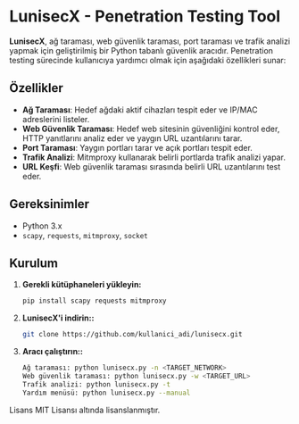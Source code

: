 # LunisecX - Penetration Testing Tool

**LunisecX**, ağ taraması, web güvenlik taraması, port taraması ve trafik analizi yapmak için geliştirilmiş bir Python tabanlı güvenlik aracıdır. Penetration testing sürecinde kullanıcıya yardımcı olmak için aşağıdaki özellikleri sunar:

## Özellikler

- **Ağ Taraması**: Hedef ağdaki aktif cihazları tespit eder ve IP/MAC adreslerini listeler.
- **Web Güvenlik Taraması**: Hedef web sitesinin güvenliğini kontrol eder, HTTP yanıtlarını analiz eder ve yaygın URL uzantılarını tarar.
- **Port Taraması**: Yaygın portları tarar ve açık portları tespit eder.
- **Trafik Analizi**: Mitmproxy kullanarak belirli portlarda trafik analizi yapar.
- **URL Keşfi**: Web güvenlik taraması sırasında belirli URL uzantılarını test eder.

## Gereksinimler

- Python 3.x
- `scapy`, `requests`, `mitmproxy`, `socket`

## Kurulum

1. **Gerekli kütüphaneleri yükleyin:**
   ```bash
   pip install scapy requests mitmproxy

2. **LunisecX'i indirin::**
   ```bash
   git clone https://github.com/kullanici_adi/lunisecx.git

3. **Aracı çalıştırın::**
   ```bash
   Ağ taraması: python lunisecx.py -n <TARGET_NETWORK>
   Web güvenlik taraması: python lunisecx.py -w <TARGET_URL>
   Trafik analizi: python lunisecx.py -t
   Yardım menüsü: python lunisecx.py --manual

Lisans
MIT Lisansı altında lisanslanmıştır.
